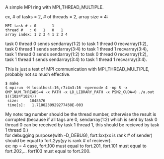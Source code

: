 A simple MPI ring with MPI_THREAD_MULTIPLE.  

ex, # of tasks = 2, # of threads = 2, array size = 4:  
  
```
MPI task # : 0       1  
thread #   : 0   1   0   1
array index: 1 2 3 4 1 2 3 4
```
  
task 0 thread 0 sends sendarray(1:2) to task 1 thread 0 recvarray(1:2),  
task 0 thread 1 sends sendarray(3:4) to task 1 thread 1 recvarray(3:4),  
task 1 thread 0 sends sendarray(1:2) to task 0 thread 0 recvarray(1:2),  
task 1 thread 1 sends sendarray(3:4) to task 1 thread 1 recvarray(3:4).  
  
This is just a test of MPI communication with MPI_THREAD_MULTIPLE, probably not so much effective.

```
$ make
$ mpirun -H localhost:16,r7i4n3:16 -npernode 4 -np 8 -x OMP_NUM_THREADS=4 -x PATH -x LD_LIBRARY_PATH -x PSM2_CUDA=0 ./a.out $((1024*1024))
 size:     1048576
 time[s]:   1.7100239929277450E-003
```

My note: tag number should be the thread number, otherwise the result is corrupted.(because if all tags are 0, sendarray(1:2) which is sent by task 0 thread 0 can be received by task 1 thread 1, this should be recieved by task 1 thread 0.)  
for debugging purpose(with -D_DEBUG), fort.1xx(xx is rank # of sender) should be equal to fort.2yy(yy is rank # of reciever).  
ex: np = 4 case, fort.100 must equal to fort.201, fort.101 must equal to fort.202,... fort103 must equal to fort.200.
